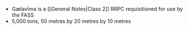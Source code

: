 - Gælavīma is a [[General Notes|Class 2]] RRPC requisitioned for use by the FASS
- 5,000 tons, 50 metres by 20 metres by 10 metres
